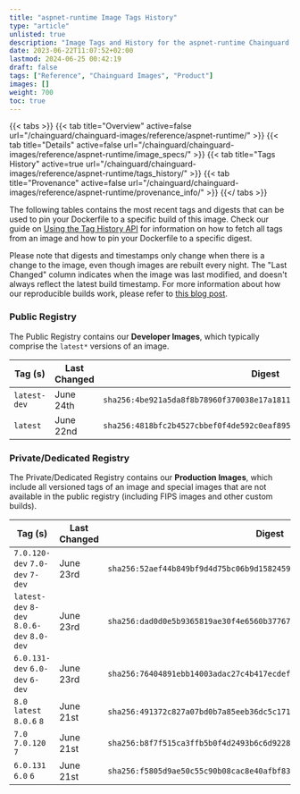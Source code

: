```yaml
---
title: "aspnet-runtime Image Tags History"
type: "article"
unlisted: true
description: "Image Tags and History for the aspnet-runtime Chainguard Image"
date: 2023-06-22T11:07:52+02:00
lastmod: 2024-06-25 00:42:19
draft: false
tags: ["Reference", "Chainguard Images", "Product"]
images: []
weight: 700
toc: true
---
```


{{< tabs >}}
{{< tab title="Overview" active=false url="/chainguard/chainguard-images/reference/aspnet-runtime/" >}}
{{< tab title="Details" active=false url="/chainguard/chainguard-images/reference/aspnet-runtime/image_specs/" >}}
{{< tab title="Tags History" active=true url="/chainguard/chainguard-images/reference/aspnet-runtime/tags_history/" >}}
{{< tab title="Provenance" active=false url="/chainguard/chainguard-images/reference/aspnet-runtime/provenance_info/" >}}
{{</ tabs >}}

The following tables contains the most recent tags and digests that can be used to pin your Dockerfile to a specific build of this image. Check our guide on [Using the Tag History API](/chainguard/chainguard-images/using-the-tag-history-api/) for information on how to fetch all tags from an image and how to pin your Dockerfile to a specific digest.

Please note that digests and timestamps only change when there is a change to the image, even though images are rebuilt every night. The "Last Changed" column indicates when the image was last modified, and doesn't always reflect the latest build timestamp. For more information about how our reproducible builds work, please refer to [this blog post](https://www.chainguard.dev/unchained/reproducing-chainguards-reproducible-image-builds).

### Public Registry
The Public Registry contains our **Developer Images**, which typically comprise the `latest*` versions of an image.

| Tag (s)       | Last Changed | Digest                                                                    |
|---------------|--------------|---------------------------------------------------------------------------|
|  `latest-dev` | June 24th    | `sha256:4be921a5da8f8b78960f370038e17a18111207a800bf00fa9643d88f9f703ea1` |
|  `latest`     | June 22nd    | `sha256:4818bfc2b4527cbbef0f4de592c0eaf895eb8a930591e51428ae123008eec932` |


### Private/Dedicated Registry
The Private/Dedicated Registry contains our **Production Images**, which include all versioned tags of an image and special images that are not available in the public registry (including FIPS images and other custom builds).

| Tag (s)                                     | Last Changed | Digest                                                                    |
|---------------------------------------------|--------------|---------------------------------------------------------------------------|
|  `7.0.120-dev` `7.0-dev` `7-dev`            | June 23rd    | `sha256:52aef44b849bf9d4d75bc06b9d15824591bc98568e8319a4b5f1a343ef107b1a` |
|  `latest-dev` `8-dev` `8.0.6-dev` `8.0-dev` | June 23rd    | `sha256:dad0d0e5b9365819ae30f4e6560b37767c819004b5c96e19f700c383fa1b2b76` |
|  `6.0.131-dev` `6.0-dev` `6-dev`            | June 23rd    | `sha256:76404891ebb14003adac27c4b417ecdefafd4211dda1b813ee20eac7bf0f485b` |
|  `8.0` `latest` `8.0.6` `8`                 | June 21st    | `sha256:491372c827a07bd0b7a85eeb36dc5c1715ba6e1c2e6e8acd6326e6b85dc1979b` |
|  `7.0` `7.0.120` `7`                        | June 21st    | `sha256:b8f7f515ca3ffb5b0f4d2493b6c6d9228f81945f29328041c9b607306897c57a` |
|  `6.0.131` `6.0` `6`                        | June 21st    | `sha256:f5805d9ae50c55c90b08cac8e40afbf835cd92f174550e8ba2071a256208af6f` |


